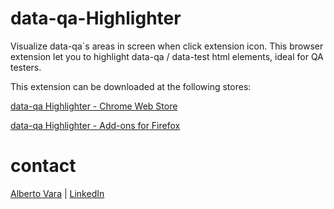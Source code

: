 # data-qa-Highlighter
Visualize data-qa´s areas in screen when click extension icon.
This browser extension let you to highlight data-qa / data-test html elements, ideal for QA testers.

This extension can be downloaded at the following stores:

[data-qa Highlighter - Chrome Web Store](https://chrome.google.com/webstore/detail/data-qa-highlighter/idhhdaefanknhldagkhodblcpifdddcf?hl=es)

[data-qa Highlighter - Add-ons for Firefox](https://addons.mozilla.org/firefox/addon/data-qa-highlighter/)

# contact

[Alberto Vara](https://albertovara.es) | [LinkedIn](https://es.linkedin.com/in/varaalberto)
